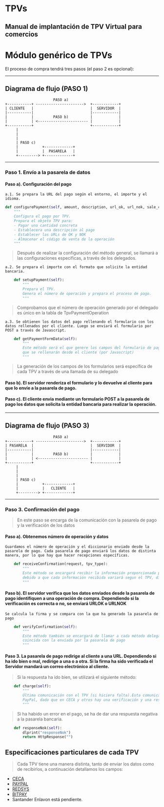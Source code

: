 TPVs
====

Manual de implantación de TPV Virtual para comercios
----------------------------------------------------

# Módulo genérico de TPVs

El proceso de compra tendrá tres pasos (el paso 2 es opcional):

---

## Diagrama de flujo (PASO 1)


                          PASO a)
    +-----------+ ---------------------->  +------------+
    | CLIENTE   |                          |  SERVIDOR  |
    |-----------|                          |------------|
    |           |         PASO b)          |            |
    |           | <----------------------- |            |
    +-----------+                          +------------+
         |
         |
         |
         | PASO c)
         |           +-------------+
         |           |  PASARELA   |
         +---------> +-------------+
                      

---                     

### Paso 1. Envío a la pasarela de datos


#### Paso a). Configuración del pago
	a.1. Se prepara la URL del pago según el entorno, el importe y el idioma.
```python
def configurePayment(self, amount, description, url_ok, url_nok, sale_code):
	"""
	Configura el pago por TPV.
	Prepara el objeto TPV para:
	- Pagar una cantidad concreta
	- Establecera una descripción al pago
	- Establecer las URLs de OK y NOK
	- Almacenar el código de venta de la operación
	"""	
```
> Después de realizar la configuración del método general, se llamará a las configuraciones específicas, a través de los delegados.

	a.2. Se prepara el importe con el formato que solicite la entidad bancaria.
```python
	def setupPayment(self):
		"""
		Prepara el TPV.
		Genera el número de operación y prepara el proceso de pago.
		"""
```
> Comprobamos que el número de operación generado por el delegado es único en la tabla de TpvPaymentOperation
	
	a.3. Se obtienen los datos del pago rellenando el formulario con los datos rellenados por el cliente. Luego se enviará el formulario por POST a través de Javascript.
```python
	def getPaymentFormData(self):
		"""
		Este método será el que genere los campos del formulario de pago
		que se rellenarán desde el cliente (por Javascript)
		"""
```
> La generación de los campos de los formularios será específica de cada TPV a través de una llamada de su delegado 

#### Paso b). El servidor renderiza el formulario y lo devuelve al cliente para que lo envíe a la pasarela de pago.

#### Paso c). El cliente envia mediante un formulario POST a la pasarela de pago los datos que solicita la entidad bancaria para realizar la operación.

---

## Diagrama de flujo (PASO 3)

                          PASO a)
    +-----------+ ---------------------->  +------------+
    | PASARELA  |                          |  SERVIDOR  |
    |-----------|                          |------------|
    |           |         PASO b)          |            |
    |           | <----------------------- |            |
    +-----------+                          +------------+
         |
         |
         |
         | PASO c)
         |           +-------------+
         |           |   CLIENTE   |
         +---------> +-------------+

---         

### Paso 3. Confirmación del pago

> En este paso se encarga de la comunicación con la pasarela de pago y la verificación de los datos

#### Paso a). Obtenemos número de operación y datos 
	Guardamos el número de operación y el diccionario enviado desde la pasarela de pago. Cada pasarela de pago enviará los datos de distinta manera, por lo que hay que hacer recepciones específicas.
```python
	def receiveConfirmation(request, tpv_type):
		"""
		Este método se encargará recibir la información proporcionada por el tpv,
		debido a que cada información recibida variará segun el TPV, directamente llamará a cada delegado, según el tipo de tpv. 
		"""
```
#### Paso b). El servidor verifica que los datos enviados desde la pasarela de pago identifiquen a una operación de compra. Dependiendo si la verificación es correcta o no, se enviará URLOK o URLNOK
	Se calcula la firma y se compara con la que ha generado la pasarela de pago
```python
	def verifyConfirmation(self):
		"""
		Este método también se encargará de llamar a cada método delegado de tpv, se creará la firma y se comprobará que 
		coincida con la enviada por la pasarela de pago
		"""	
```
#### Paso 3. La pasarela de pago redirige al cliente a una URL. Dependiendo si ha ido bien o mal, redirige a una o a otra. Si la firma ha sido verificada el Servidor mandará un correo electrónico al cliente.
> Si la respuesta ha ido bien, se utilizará el siguiente método:

```python
	def charge(self):
		"""
		Última comunicación con el TPV (si hiciera falta).Esta comunicación sólo se realiza en 
		PayPal, dado que en CECA y otros hay una verificación y una respuesta con "OK"
		"""	
```

> Si ha habido un error en el pago, se ha de dar una respuesta negativa a la pasarela bancaria.

```python
	def responseNok(self):
		dlprint("responseNok")
		return HttpResponse("")
```



Especificaciones particulares de cada TPV
-----------------------------------------

> Cada TPV tiene una manera distinta, tanto de enviar los datos como de recibirlos, a continuación detallamos los campos:

- [CECA](manual/vpos_types/CECA.md)
- [PAYPAL](manual/vpos_types/PAYPAL.md)
- [REDSYS](manual/vpos_types/REDSYS.md)
- [BITPAY](manual/vpos_types/BITPAY.md)
- Santander Enlavon está pendiente.
